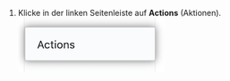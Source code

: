1. Klicke in der linken Seitenleiste auf **Actions** (Aktionen). ![Aktionseinstellungen](/assets/images/help/settings/settings-sidebar-actions.png)
